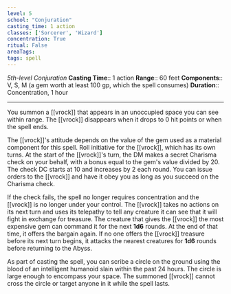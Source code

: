 ```yaml
---
level: 5
school: "Conjuration"
casting_time: 1 action
classes: ['Sorcerer', 'Wizard']
concentration: True
ritual: False
areaTags: 
tags: spell
---
```


_5th-level Conjuration_
**Casting Time**:: 1 action
**Range**:: 60 feet
**Components**:: V, S, M (a gem worth at least 100 gp, which the spell consumes)
**Duration**:: Concentration, 1 hour

---

You summon a [[vrock]] that appears in an unoccupied space you can see within range. The [[vrock]] disappears when it drops to 0 hit points or when the spell ends.

The [[vrock]]'s attitude depends on the value of the gem used as a material component for this spell. Roll initiative for the [[vrock]], which has its own turns. At the start of the [[vrock]]'s turn, the DM makes a secret Charisma check on your behalf, with a bonus equal to the gem's value divided by 20. The check DC starts at 10 and increases by 2 each round. You can issue orders to the [[vrock]] and have it obey you as long as you succeed on the Charisma check.

If the check fails, the spell no longer requires concentration and the [[vrock]] is no longer under your control. The [[vrock]] takes no actions on its next turn and uses its telepathy to tell any creature it can see that it will fight in exchange for treasure. The creature that gives the [[vrock]] the most expensive gem can command it for the next **1d6** rounds. At the end of that time, it offers the bargain again. If no one offers the [[vrock]] treasure before its next turn begins, it attacks the nearest creatures for **1d6** rounds before returning to the Abyss.

As part of casting the spell, you can scribe a circle on the ground using the blood of an intelligent humanoid slain within the past 24 hours. The circle is large enough to encompass your space. The summoned [[vrock]] cannot cross the circle or target anyone in it while the spell lasts.



